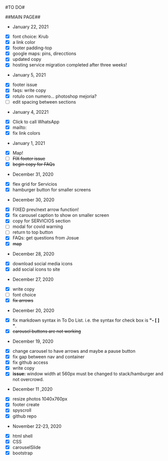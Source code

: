 #TO DO#

##MAIN PAGE##
* January 22, 2021
- [x] font choice: Krub
- [x] a link color
- [x] footer padding-top
- [x] google maps: pins, direcctions
- [x] updated copy
- [x] hosting service migration completed after three weeks!

* January 5, 2021
- [x] footer issue
- [x] faqs: write copy
- [x] rotulo con numero... photoshop mejoria?
- [ ] edit spacing between sections
* January 4, 20221
- [x] Click to call WhatsApp
- [x] mailto:
- [x] fix link colors
* January 1, 2021
- [x] Map!
- [ ] <del>FIX footer issue</del>
- [x] <del>begin copy for FAQs</del>
* December 31, 2020
- [x] flex grid for Servicios
- [x] hamburger button for smaller screens
* December 30, 2020
- [x] FIXED prev/next arrow function!
- [x] fix carousel caption to show on smaller screen
- [x] copy for SERVICIOS section
- [ ] modal for covid warning
- [ ] return to top button
- [x] FAQs: get questions from Josue
- [x] <del>map</del>
* December 28, 2020
- [x] download social media icons
- [x] add social icons to site
* December 27, 2020
- [x] write copy
- [ ] font choice
- [x] <del>fix arrows</del>
* December 20, 2020
- [x] fix markdown syntax in To Do List.  i.e. the syntax for check box is **"- [ ] "**.
- [x] <del>carousel buttons are not working</del>
* December 19, 2020
- [x] change carousel to have arrows and maybe a pause button
- [x] fix gap between nav and container
- [x] fix github access
- [x] write copy
- [x] **issue:** window width at 560px must be changed to stack/hamburger and not overcrowd.   
* December 11 ,2020
- [x] resize photos 1040x760px
- [x] footer create
- [x] spyscroll
- [x] github repo
* November 22-23, 2020
- [x] html shell
- [x] CSS
- [x] carouselSlide
- [x] bootstrap
